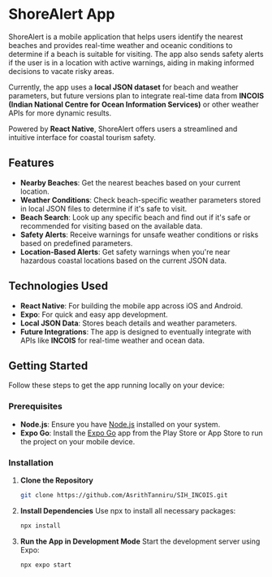 # ShoreAlert App

ShoreAlert is a mobile application that helps users identify the nearest beaches and provides real-time weather and oceanic conditions to determine if a beach is suitable for visiting. The app also sends safety alerts if the user is in a location with active warnings, aiding in making informed decisions to vacate risky areas.

Currently, the app uses a **local JSON dataset** for beach and weather parameters, but future versions plan to integrate real-time data from **INCOIS (Indian National Centre for Ocean Information Services)** or other weather APIs for more dynamic results.

Powered by **React Native**, ShoreAlert offers users a streamlined and intuitive interface for coastal tourism safety.

## Features

- **Nearby Beaches**: Get the nearest beaches based on your current location.
- **Weather Conditions**: Check beach-specific weather parameters stored in local JSON files to determine if it's safe to visit.
- **Beach Search**: Look up any specific beach and find out if it's safe or recommended for visiting based on the available data.
- **Safety Alerts**: Receive warnings for unsafe weather conditions or risks based on predefined parameters.
- **Location-Based Alerts**: Get safety warnings when you're near hazardous coastal locations based on the current JSON data.

## Technologies Used

- **React Native**: For building the mobile app across iOS and Android.
- **Expo**: For quick and easy app development.
- **Local JSON Data**: Stores beach details and weather parameters.
- **Future Integrations**: The app is designed to eventually integrate with APIs like **INCOIS** for real-time weather and ocean data.

## Getting Started

Follow these steps to get the app running locally on your device:

### Prerequisites

- **Node.js**: Ensure you have [Node.js](https://nodejs.org/) installed on your system.
- **Expo Go**: Install the [Expo Go](https://expo.dev/client) app from the Play Store or App Store to run the project on your mobile device.

### Installation

1. **Clone the Repository**

   ```bash
   git clone https://github.com/AsrithTanniru/SIH_INCOIS.git
2. **Install Dependencies**
   Use npx to install all necessary packages:
    ```bash
   npx install
3. **Run the App in Development Mode**
  Start the development server using Expo:
    ```bash
    npx expo start
   


